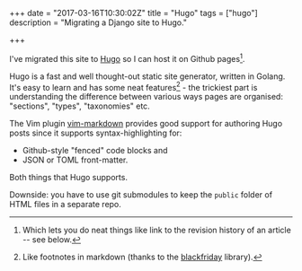 +++
date = "2017-03-16T10:30:02Z"
title = "Hugo"
tags = ["hugo"]
description = "Migrating a Django site to Hugo."

+++

I've migrated this site to [Hugo](https://gohugo.io/) so I can host it on Github
pages[^1].

Hugo is a fast and well thought-out static site generator, written in Golang.
It's easy to learn and has some neat features[^2] - the trickiest part is
understanding the difference between various ways pages are organised:
"sections", "types", "taxonomies" etc.

The Vim plugin [vim-markdown](https://github.com/plasticboy/vim-markdown)
provides good support for authoring Hugo posts since it supports
syntax-highlighting for:

- Github-style "fenced" code blocks and
- JSON or TOML front-matter.

Both things that Hugo supports.

Downside: you have to use git submodules to keep the `public` folder of HTML
files in a separate repo.

[^1]:
    Which lets you do neat things like link to the revision history of an
    article -- see below.

[^2]:
    Like footnotes in markdown (thanks to the
    [blackfriday](https://github.com/russross/blackfriday#extensions) library).
